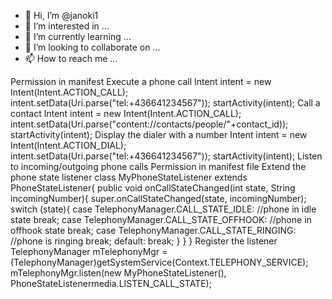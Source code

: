 - 👋 Hi, I’m @janoki1
- 👀 I’m interested in ...
- 🌱 I’m currently learning ...
- 💞️ I’m looking to collaborate on ...
- 📫 How to reach me ...

<!---
janoki1/janoki1 is a ✨ special ✨ repository because its `README.md` (this file) appears on your GitHub profile.
You can click the Preview link to take a look at your changes.
--->
Permission in manifest
<uses-permission android:name="android.permission.CALL_PHONE"></uses-permission>
Execute a phone call
Intent intent = new Intent(Intent.ACTION_CALL);
intent.setData(Uri.parse("tel:+436641234567"));
startActivity(intent);
Call a contact
Intent intent = new Intent(Intent.ACTION_CALL);
intent.setData(Uri.parse("content://contacts/people/"+contact_id));
startActivity(intent);
Display the dialer with a number
Intent intent = new Intent(Intent.ACTION_DIAL);
intent.setData(Uri.parse("tel:+436641234567"));
startActivity(intent);
Listen to incoming/outgoing phone calls
Permission in manifest file
<uses-permission android:name="android.permission.READ_PHONE_STATE">
   </uses-permission>
Extend the phone state listener
class MyPhoneStateListener extends PhoneStateListener{
          public void onCallStateChanged(int state, String incomingNumber){
                   super.onCallStateChanged(state, incomingNumber);
                   switch (state){
                             case TelephonyManager.CALL_STATE_IDLE:
                                      //phone in idle state
                                      break;
                             case TelephonyManager.CALL_STATE_OFFHOOK:
                                      //phone in offhook state
                                      break;
                             case TelephonyManager.CALL_STATE_RINGING:
                                      //phone is ringing
                                      break;
                             default:
                                      break;
                   }
          }
}
Register the listener
TelephonyManager mTelephonyMgr = (TelephonyManager)getSystemService(Context.TELEPHONY_SERVICE);
mTelephonyMgr.listen(new MyPhoneStateListener(), PhoneStateListenermedia.LISTEN_CALL_STATE);

 
 
